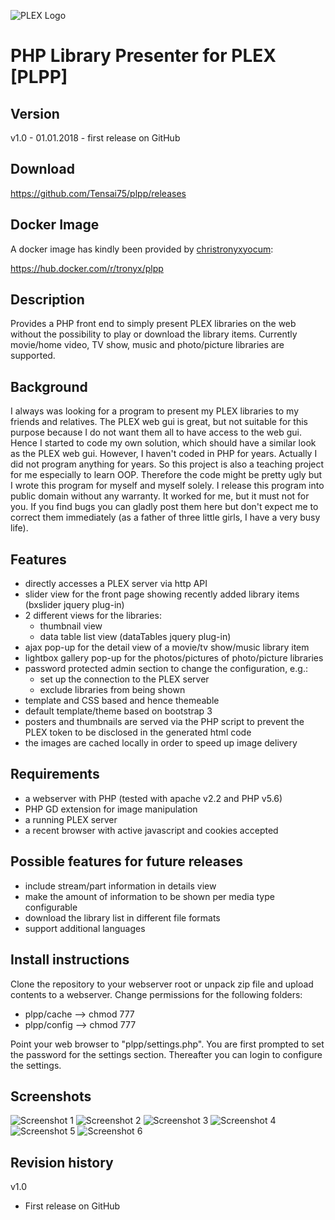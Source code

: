 ![PLEX Logo](https://github.com/Tensai75/plpp/raw/master/favicon.ico)

PHP Library Presenter for PLEX [PLPP]
=====================================

Version
-------

v1.0 - 01.01.2018 - first release on GitHub


Download
--------

https://github.com/Tensai75/plpp/releases


Docker Image
------------

A docker image has kindly been provided by [christronyxyocum](https://github.com/christronyxyocum):

https://hub.docker.com/r/tronyx/plpp


Description
-----------

Provides a PHP front end to simply present PLEX libraries on the web without the possibility to play or download the library items. Currently movie/home video, TV show, music and photo/picture libraries are supported.


Background
----------

I always was looking for a program to present my PLEX libraries to my friends and relatives. The PLEX web gui is great, but not suitable for this purpose because I do not want them all to have access to the web gui. Hence I started to code my own solution, which should have a similar look as the PLEX web gui.
However, I haven't coded in PHP for years. Actually I did not program anything for years. So this project is also a teaching project for me especially to learn OOP. Therefore the code might be pretty ugly but I wrote this program for myself and myself solely. I release this program into public domain without any warranty. It worked for me, but it must not for you.
If you find bugs you can gladly post them here but don't expect me to correct them immediately (as a father of three little girls, I have a very busy life).


Features
--------

 * directly accesses a PLEX server via http API
 * slider view for the front page showing recently added library items (bxslider jquery plug-in)
 * 2 different views for the libraries:
   * thumbnail view
   * data table list view (dataTables jquery plug-in)
 * ajax pop-up for the detail view of a movie/tv show/music library item
 * lightbox gallery pop-up for the photos/pictures of photo/picture libraries
 * password protected admin section to change the configuration, e.g.:
   * set up the connection to the PLEX server
   * exclude libraries from being shown
 * template and CSS based and hence themeable
 * default template/theme based on bootstrap 3
 * posters and thumbnails are served via the PHP script to prevent the PLEX token to be disclosed in the generated html code
 * the images are cached locally in order to speed up image delivery


Requirements
------------

 * a webserver with PHP (tested with apache v2.2 and PHP v5.6)
 * PHP GD extension for image manipulation
 * a running PLEX server
 * a recent browser with active javascript and cookies accepted


Possible features for future releases
-------------------------------------

 * include stream/part information in details view
 * make the amount of information to be shown per media type configurable
 * download the library list in different file formats
 * support additional languages


Install instructions
--------------------

Clone the repository to your webserver root or unpack zip file and upload contents to a webserver.
Change permissions for the following folders:

 * plpp/cache --> chmod 777
 * plpp/config --> chmod 777

Point your web browser to "plpp/settings.php". You are first prompted to set the password for the settings section. Thereafter you can login to configure the settings.


Screenshots
-------------

![Screenshot 1](https://github.com/Tensai75/plpp/raw/master/screenshots/plpp1.jpg)
![Screenshot 2](https://github.com/Tensai75/plpp/raw/master/screenshots/plpp2.jpg)
![Screenshot 3](https://github.com/Tensai75/plpp/raw/master/screenshots/plpp3.jpg)
![Screenshot 4](https://github.com/Tensai75/plpp/raw/master/screenshots/plpp4.jpg)
![Screenshot 5](https://github.com/Tensai75/plpp/raw/master/screenshots/plpp5.jpg)
![Screenshot 6](https://github.com/Tensai75/plpp/raw/master/screenshots/plpp6.jpg)


Revision history
----------------

v1.0

 * First release on GitHub
